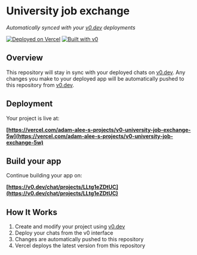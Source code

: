 # University job exchange

*Automatically synced with your [v0.dev](https://v0.dev) deployments*

[![Deployed on Vercel](https://img.shields.io/badge/Deployed%20on-Vercel-black?style=for-the-badge&logo=vercel)](https://vercel.com/adam-alee-s-projects/v0-university-job-exchange-5w)
[![Built with v0](https://img.shields.io/badge/Built%20with-v0.dev-black?style=for-the-badge)](https://v0.dev/chat/projects/LLtg1eZDtUC)

## Overview

This repository will stay in sync with your deployed chats on [v0.dev](https://v0.dev).
Any changes you make to your deployed app will be automatically pushed to this repository from [v0.dev](https://v0.dev).

## Deployment

Your project is live at:

**[https://vercel.com/adam-alee-s-projects/v0-university-job-exchange-5w](https://vercel.com/adam-alee-s-projects/v0-university-job-exchange-5w)**

## Build your app

Continue building your app on:

**[https://v0.dev/chat/projects/LLtg1eZDtUC](https://v0.dev/chat/projects/LLtg1eZDtUC)**

## How It Works

1. Create and modify your project using [v0.dev](https://v0.dev)
2. Deploy your chats from the v0 interface
3. Changes are automatically pushed to this repository
4. Vercel deploys the latest version from this repository